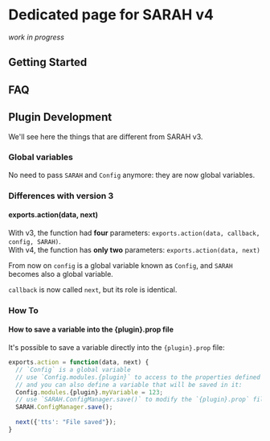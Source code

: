 # Dedicated page for SARAH v4

_work in progress_

## Getting Started

## FAQ

## Plugin Development

We'll see here the things that are different from SARAH v3.

### Global variables

No need to pass `SARAH` and `Config` anymore: they are now global variables.

### Differences with version 3

#### exports.action(data, next)

With v3, the function had **four** parameters: `exports.action(data, callback, config, SARAH)`.  
With v4, the function has **only two** parameters: `exports.action(data, next)`

From now on `config` is a global variable known as `Config`, and `SARAH` becomes also a global variable.

`callback` is now called `next`, but its role is identical.

### How To

#### How to save a variable into the {plugin}.prop file

It's possible to save a variable directly into the `{plugin}.prop` file:

```javascript
exports.action = function(data, next) {
  // `Config` is a global variable
  // use `Config.modules.{plugin}` to access to the properties defined into the `{plugin}.prop` file
  // and you can also define a variable that will be saved in it:
  Config.modules.{plugin}.myVariable = 123;
  // use `SARAH.ConfigManager.save()` to modify the `{plugin}.prop` file
  SARAH.ConfigManager.save();
  
  next({'tts': "File saved"});
}
```
